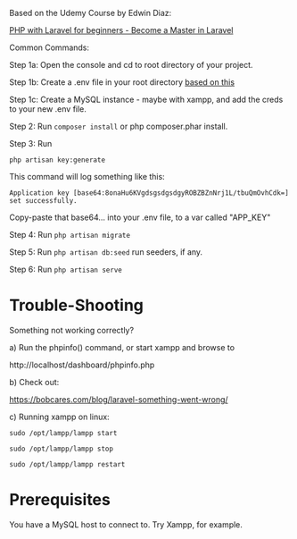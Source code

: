Based on the Udemy Course by Edwin Diaz:

<a href="https://www.udemy.com/php-with-laravel-for-beginners-become-a-master-in-laravel/">PHP with Laravel for beginners - Become a Master in Laravel</a>


Common Commands:


Step 1a: Open the console and cd to root directory of your project.

Step 1b: Create a .env file in your root directory <a href=".env.example">based on this</a>

Step 1c: Create a MySQL instance - maybe with xampp, and add the creds to your new .env file.

Step 2: Run ```composer install``` or php composer.phar install.

Step 3: Run 

```
php artisan key:generate
```

This command will log something like this:

```
Application key [base64:8onaHu6KVgdsgsdgsdgyROBZBZnNrj1L/tbuQmOvhCdk=] set successfully.
```

Copy-paste that base64... into your .env file, to a var called "APP_KEY"


Step 4: Run ```php artisan migrate```

Step 5: Run ```php artisan db:seed``` run seeders, if any.

Step 6: Run ```php artisan serve```


<h1>Trouble-Shooting</h1>

Something not working correctly? 

a) Run the phpinfo() command, or start xampp and browse to

http://localhost/dashboard/phpinfo.php

b) Check out:

https://bobcares.com/blog/laravel-something-went-wrong/

c) Running xampp on linux:

```
sudo /opt/lampp/lampp start
```

```
sudo /opt/lampp/lampp stop
```

```
sudo /opt/lampp/lampp restart
```


<h1>Prerequisites</h1>

You have a MySQL host to connect to. Try Xampp, for example.
